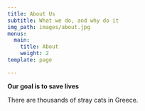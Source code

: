```yaml
---
title: About Us
subtitle: What we do, and why do it
img_path: images/about.jpg
menus:
  main:
    title: About
    weight: 2
template: page

---
```

**Our goal is to save lives**

There are thousands of stray cats in Greece.